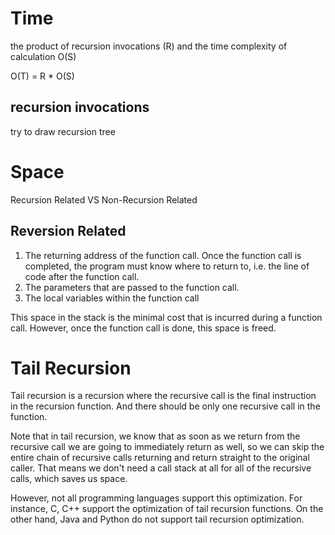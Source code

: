 # Time
the product of recursion invocations (R) and the time complexity of calculation O(S)

O(T) = R * O(S)

## recursion invocations
try to draw recursion tree

# Space

Recursion Related VS Non-Recursion Related


## Reversion Related

1. The returning address of the function call. Once the function call is completed, the program must know where to return to, i.e. the line of code after the function call.
2. The parameters that are passed to the function call. 
3. The local variables within the function call

This space in the stack is the minimal cost that is incurred during a function call. However, once the function call is done, this space is freed. 



# Tail Recursion

Tail recursion is a recursion where the recursive call is the final instruction in the recursion function. And there should be only one recursive call in the function.


Note that in tail recursion, we know that as soon as we return from the recursive call we are going to immediately return as well, so we can skip the entire chain of recursive calls returning and return straight to the original caller. That means we don't need a call stack at all for all of the recursive calls, which saves us space.


However, not all programming languages support this optimization. For instance, C, C++ support the optimization of tail recursion functions. On the other hand, Java and Python do not support tail recursion optimization.